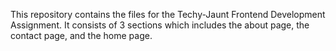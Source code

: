 This repository contains the files for the Techy-Jaunt Frontend Development Assignment. It consists of 3 sections which includes the about page, the contact page, and the home page.
